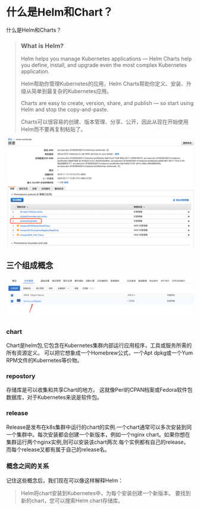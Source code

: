 # 什么是Helm和Chart？

什么是Helm和Charts？

> ### What is Helm?
>
> Helm helps you manage Kubernetes applications — Helm Charts help you define, install, and upgrade even the most complex Kubernetes application.
>
> Helm帮助你管理Kubernetes的应用，Helm Charts帮助你定义、安装、升级从简单到最复杂的Kubernetes应用。
>
> Charts are easy to create, version, share, and publish — so start using Helm and stop the copy-and-paste.
>
> Charts可以很容易的创建、版本管理、分享、公开，因此从现在开始使用Helm而不要再复制粘贴了。

![](../../../../.gitbook/assets/image%20%2887%29.png)

## 三个组成概念

![](../../../../.gitbook/assets/image%20%2877%29.png)

### chart

Chart是helm包,它包含在Kubernetes集群内部运行应用程序，工具或服务所需的所有资源定义。 可以把它想象成一个Homebrew公式，一个Apt dpkg或一个Yum RPM文件的Kubernetes等价物。

### repostory

存储库是可以收集和共享Chart的地方。 这就像Perl的CPAN档案或Fedora软件包数据库，对于Kubernetes来说是软件包。

### release

Release是发布在k8s集群中运行的chart的实例.一个chart通常可以多次安装到同一个集群中。每次安装都会创建一个新版本，例如一个nginx chart。如果你想在集群运行两个nginx实例,则可以安装该chart两次.每个实例都有自己的release，而每个release又都有属于自己的release名。

### 概念之间的关系

记住这些概念后，我们现在可以像这样解释Helm：

> Helm将chart安装到Kubernetes中，为每个安装创建一个新版本。 要找到新的chart，您可以搜索Helm chart存储库。

